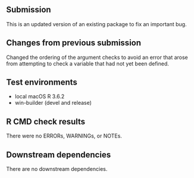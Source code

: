 ## Submission
This is an updated version of an existing package to fix an important bug.

## Changes from previous submission
Changed the ordering of the argument checks to avoid an error that arose
from attempting to check a variable that had not yet been defined.

## Test environments
* local macOS R 3.6.2
* win-builder (devel and release)

## R CMD check results
There were no ERRORs, WARNINGs, or NOTEs.

## Downstream dependencies
There are no downstream dependencies.
